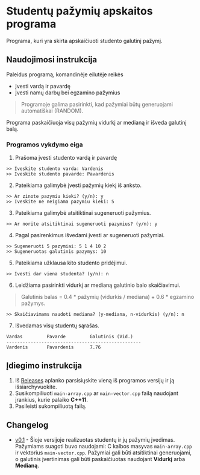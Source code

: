 # Studentų pažymių apskaitos programa

Programa, kuri yra skirta apskaičiuoti studento galutinį pažymį.

## Naudojimosi instrukcija

Paleidus programą, komandinėje eilutėje reikės

* Įvesti vardą ir pavardę
* Įvesti namų darbų bei egzamino pažymius

> Programoje galima pasirinkti, kad pažymiai būtų generuojami automatiškai (RANDOM).

Programa paskaičiuoja visų pažymių vidurkį ar medianą ir išveda galutinį balą.

### Programos vykdymo eiga

1. Prašoma įvesti studento vardą ir pavardę
```shell
>> Iveskite studento varda: Vardenis
>> Iveskite studento pavarde: Pavardenis
```
2. Pateikiama galimybė įvesti pažymių kiekį iš anksto.
```shell
>> Ar zinote pazymiu kieki? (y/n): y
>> Iveskite ne neigiama pazymiu kieki: 5
```
3. Pateikiama galimybė atsitiktinai sugeneruoti pažymius.
```shell
>> Ar norite atsitiktinai sugeneruoti pazymius? (y/n): y
```
4. Pagal pasirenkimus išvedami įvesti ar sugeneruoti pažymiai.
```shell
>> Sugeneruoti 5 pazymiai: 5 1 4 10 2
>> Sugeneruotas galutinis pazymys: 10
```
5. Pateikiama užklausa kito studento pridėjimui.
```shell
>> Ivesti dar viena studenta? (y/n): n
```
6. Leidžiama pasirinkti vidurkį ar medianą galutinio balo skaičiavimui.
> Galutinis balas = 0.4 * pažymių (vidurkis / mediana) + 0.6 * egzamino pažymys.
```shell
>> Skaičiavimams naudoti mediana? (y-mediana, n-vidurkis) (y/n): n
```
7. Išvedamas visų studentų sąrašas.
```shell
Vardas         Pavarde         Galutinis (Vid.)
--------------------------------------------------
Vardenis       Pavardenis      7.76
```
## Įdiegimo instrukcija

1. Iš [Releases](https://github.com/metroff/VU_OP_uzd2/releases) aplanko parsisiųskite vieną iš programos versijų ir ją išsiarchyvuokite.
2. Susikompiliuoti `main-array.cpp` ar `main-vector.cpp` failą naudojant įrankius, kurie palaiko **C++11**.
3. Pasileisti sukompiliuotą failą.

## Changelog

- [v0.1](https://github.com/metroff/VU_OP_uzd2/releases/tag/v0.1) - Šioje versijoje realizuotas studentų ir jų pažymių įvedimas. Pažymiams suagoti buvo naudojami: C kalbos masyvas `main-array.cpp` ir vektorius `main-vector.cpp`. Pažymiai gali būti atsitiktinai generuojami, o galutinis įvertinimas gali būti paskaičiuotas naudojant **Vidurkį** arba **Medianą**.
